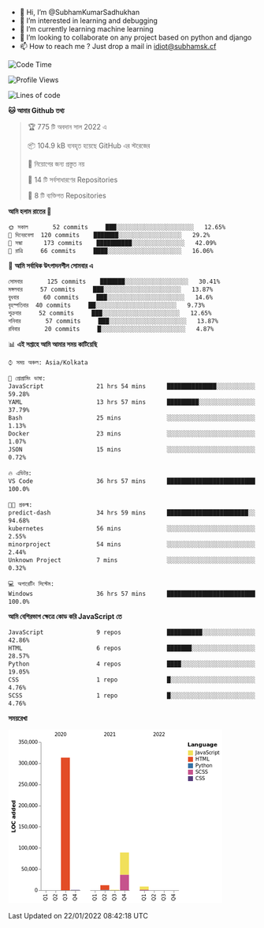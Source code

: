 - 👋 Hi, I’m @SubhamKumarSadhukhan
- 👀 I’m interested in learning and debugging
- 🌱 I’m currently learning machine learning
- 💞️ I’m looking to collaborate on any project based on python and django
- 📫 How to reach me ?
      Just drop a mail in idiot@subhamsk.cf

<!---
SubhamKumarSadhukhan/SubhamKumarSadhukhan is a ✨ special ✨ repository because its `README.md` (this file) appears on your GitHub profile.
You can click the Preview link to take a look at your changes.
--->


<!--START_SECTION:waka-->
![Code Time](http://img.shields.io/badge/Code%20Time-121%20hrs%2028%20mins-blue)

![Profile Views](http://img.shields.io/badge/%E0%A6%AA%E0%A7%8D%E0%A6%B0%E0%A7%8B%E0%A6%AB%E0%A6%BE%E0%A6%87%E0%A6%B2%20%E0%A6%A6%E0%A6%B0%E0%A7%8D%E0%A6%B6%E0%A6%A8-6-blue)

![Lines of code](https://img.shields.io/badge/%E0%A6%B9%E0%A7%8D%E0%A6%AF%E0%A6%BE%E0%A6%B2%E0%A7%8B%20%E0%A6%93%E0%A6%AF%E0%A6%BC%E0%A6%BE%E0%A6%B0%E0%A7%8D%E0%A6%B2%E0%A7%8D%E0%A6%A1%20%E0%A6%A5%E0%A7%87%E0%A6%95%E0%A7%87%20%E0%A6%86%E0%A6%AE%E0%A6%BF%20%E0%A6%B2%E0%A6%BF%E0%A6%96%E0%A7%87%E0%A6%9B%E0%A6%BF-425%20Thousand%20%E0%A6%95%E0%A7%8B%E0%A6%A1%E0%A7%87%E0%A6%B0%20%E0%A6%B2%E0%A6%BE%E0%A6%87%E0%A6%A8-blue)

**🐱 আমার Github তথ্য** 

> 🏆 775 টি অবদান সাল 2022 এ
 > 
> 📦 104.9 kB ব্যবহৃত হয়েছে GitHub এর স্টরেজের 
 > 
> 🚫 নিয়োগের জন্য প্রস্তুত নয়
 > 
> 📜 14 টি সর্বসাধারণের Repositories 
 > 
> 🔑 8 টি ব্যক্তিগত Repositories  
 > 
**আমি হলাম রাতের 🦉** 

```text
🌞 সকাল       52 commits     ███░░░░░░░░░░░░░░░░░░░░░░   12.65% 
🌆 দিনেরবেলা  120 commits    ███████░░░░░░░░░░░░░░░░░░   29.2% 
🌃 সন্ধা      173 commits    ██████████░░░░░░░░░░░░░░░   42.09% 
🌙 রাত্রি     66 commits     ████░░░░░░░░░░░░░░░░░░░░░   16.06%

```
📅 **আমি সর্বাধিক উৎপাদনশীল সোমবার এ** 

```text
সোমবার       125 commits    ███████░░░░░░░░░░░░░░░░░░   30.41% 
মঙ্গলবার     57 commits     ███░░░░░░░░░░░░░░░░░░░░░░   13.87% 
বুধবার       60 commits     ███░░░░░░░░░░░░░░░░░░░░░░   14.6% 
বৃহস্পতিবার  40 commits     ██░░░░░░░░░░░░░░░░░░░░░░░   9.73% 
শুক্রবার     52 commits     ███░░░░░░░░░░░░░░░░░░░░░░   12.65% 
শনিবার       57 commits     ███░░░░░░░░░░░░░░░░░░░░░░   13.87% 
রবিবার       20 commits     █░░░░░░░░░░░░░░░░░░░░░░░░   4.87%

```


📊 **এই সপ্তাহে আমি আমার সময় কাটিয়েছি** 

```text
⌚︎ সময় অঞ্চল: Asia/Kolkata

💬 প্রোগ্রামিং ভাষা: 
JavaScript               21 hrs 54 mins      ██████████████░░░░░░░░░░░   59.28% 
YAML                     13 hrs 57 mins      █████████░░░░░░░░░░░░░░░░   37.79% 
Bash                     25 mins             ░░░░░░░░░░░░░░░░░░░░░░░░░   1.13% 
Docker                   23 mins             ░░░░░░░░░░░░░░░░░░░░░░░░░   1.07% 
JSON                     15 mins             ░░░░░░░░░░░░░░░░░░░░░░░░░   0.72%

🔥 এডিটর: 
VS Code                  36 hrs 57 mins      █████████████████████████   100.0%

🐱‍💻 প্রকল্ম: 
predict-dash             34 hrs 59 mins      ███████████████████████░░   94.68% 
kubernetes               56 mins             ░░░░░░░░░░░░░░░░░░░░░░░░░   2.55% 
minorproject             54 mins             ░░░░░░░░░░░░░░░░░░░░░░░░░   2.44% 
Unknown Project          7 mins              ░░░░░░░░░░░░░░░░░░░░░░░░░   0.32%

💻 অপারেটিং সিস্টেম: 
Windows                  36 hrs 57 mins      █████████████████████████   100.0%

```

**আমি বেশিরভাগ ক্ষেত্রে কোড করি JavaScript তে** 

```text
JavaScript               9 repos             ██████████░░░░░░░░░░░░░░░   42.86% 
HTML                     6 repos             ███████░░░░░░░░░░░░░░░░░░   28.57% 
Python                   4 repos             ████░░░░░░░░░░░░░░░░░░░░░   19.05% 
CSS                      1 repo              █░░░░░░░░░░░░░░░░░░░░░░░░   4.76% 
SCSS                     1 repo              █░░░░░░░░░░░░░░░░░░░░░░░░   4.76%

```


**সময়রেখা**

![Chart not found](https://raw.githubusercontent.com/SubhamKumarSadhukhan/SubhamKumarSadhukhan/main/charts/bar_graph.png) 


 Last Updated on 22/01/2022 08:42:18 UTC
<!--END_SECTION:waka-->
